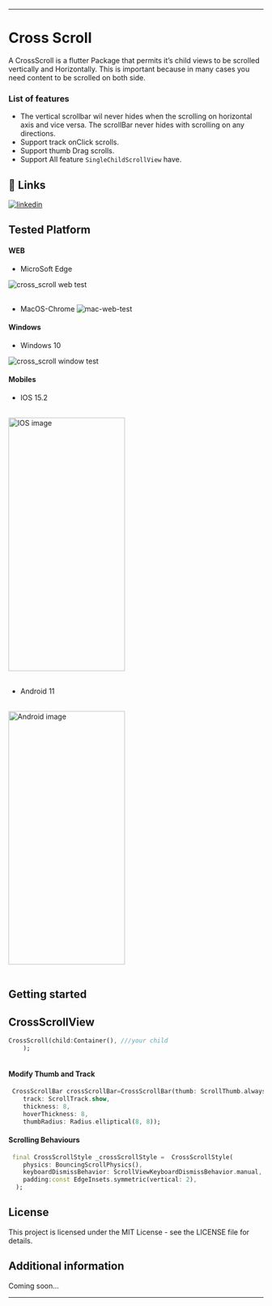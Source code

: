 [//]: # (![metra_logo_Modern]&#40;https://user-images.githubusercontent.com/73336909/149669809-2b0052ef-91ba-4ee7-af22-7e2d78ddd380.png&#41;)


[//]: # (<br /><br /><p align=center>)

[//]: # (<a href="https://opensource.org/licenses/MIT">)

[//]: # (<img src="https://badges.gitter.im/METRA-IT/community.svg">)

[//]: # (</a>)

[//]: # (<a href="https://github.com/Mehrankhan-METRA-RGB/cross_scroll/actions">)

[//]: # (<img src="https://img.shields.io/badge/License-MIT-yellow.svg">)

[//]: # (</a>)

[//]: # (<a href="https://github.com/Mehrankhan-METRA-RGB/cross_scroll/actions">)

[//]: # (<img src="https://github.com/EdsonBueno/infinite_scroll_pagination/workflows/build/badge.svg">)

[//]: # (</a>)

[//]: # (<a href="https://github.com/Mehrankhan-METRA-RGB/cross_scroll">)

[//]: # (<img src="https://img.shields.io/badge/platform-flutter-ff69b4.svg" >)

[//]: # (</a><a href="https://github.com/Mehrankhan-METRA-RGB/cross_scroll">)

[//]: # (<img src="https://img.shields.io/static/v1.svg?label=Pub&message=0.0.75&color=blue" >)

[//]: # (</a>)

[//]: # (<br /><br />)

[//]: # (<a href="https://www.linkedin.com/in/mehran-ullah-742035153/">)

[//]: # ()
[//]: # (<img src="https://img.shields.io/badge/LinkedIn-0077B5?style=for-the-badge&logo=linkedin&logoColor=white" >)

[//]: # (</a>)

[//]: # (<a href="#">)

[//]: # (<img src="https://img.shields.io/badge/WhatsApp-25D366?style=for-the-badge&logo=whatsapp&logoColor=white" >)

[//]: # (</a>)

[//]: # (<a href="https://mailto:m.jan9396@gmail.com">)

[//]: # (<img src="https://img.shields.io/badge/Gmail-D14836?style=for-the-badge&logo=gmail&logoColor=white" >)

[//]: # (</a></p>)


---

[//]: # (<a href="https://metra.dev">METRA Website)

[//]: # (</a>)



#  Cross Scroll
A CrossScroll is a flutter Package that permits it’s child views to be scrolled vertically and Horizontally. This is important because in many cases you need content to be scrolled on both side.




### List of features
- The vertical scrollbar wil never  hides when the scrolling on horizontal axis and vice versa. The scrollBar never hides with scrolling on any directions.
- Support track onClick scrolls.
- Support thumb Drag scrolls.
- Support All feature `SingleChildScrollView` have.


## 🔗 Links
[![linkedin](https://img.shields.io/badge/linkedin-0A66C2?style=for-the-badge&logo=linkedin&logoColor=white)](https://www.linkedin.com/in/mehran-ullah-742035153/)






## Tested Platform

#### WEB
- MicroSoft Edge

![cross_scroll web test](https://user-images.githubusercontent.com/73336909/149651423-d1dc936f-cfc0-4581-bb79-19e1fc4ec533.gif)
<br />
<br />
- MacOS-Chrome
![mac-web-test](https://user-images.githubusercontent.com/73336909/153384605-351a569e-ddbe-452d-a256-81af2b1dbbe3.gif)



















#### Windows
- Windows 10

![cross_scroll window test](https://user-images.githubusercontent.com/73336909/149651492-2ce542a7-7343-4651-81b1-d3eccf3f9bda.gif)





#### Mobiles
- IOS 15.2

<br />
<img src="https://user-images.githubusercontent.com/73336909/152481771-df6529d9-b843-42b2-bafb-178e948f1941.gif" alt="IOS image" height="500" width="230">
<br /><br />

- Android 11
  
<br />
<img src="https://user-images.githubusercontent.com/73336909/152482303-1792aa66-d365-46aa-b414-e22a5ccd1754.gif" alt="Android image" height="500" width="230">
<br /><br />










## Getting started



## CrossScrollView
```dart
CrossScroll(child:Container(), ///your child 
    );
 
```




#### Modify Thumb and Track
```dart
 CrossScrollBar crossScrollBar=CrossScrollBar(thumb: ScrollThumb.alwaysShow,
    track: ScrollTrack.show,
    thickness: 8,
    hoverThickness: 8,
    thumbRadius: Radius.elliptical(8, 8));
```












#### Scrolling Behaviours
```dart
 final CrossScrollStyle _crossScrollStyle =  CrossScrollStyle(
    physics: BouncingScrollPhysics(),
    keyboardDismissBehavior: ScrollViewKeyboardDismissBehavior.manual,
    padding:const EdgeInsets.symmetric(vertical: 2),
  );

```

## License
This project is licensed under the MIT License - see the LICENSE file for details.

## Additional information
Coming soon...

---
